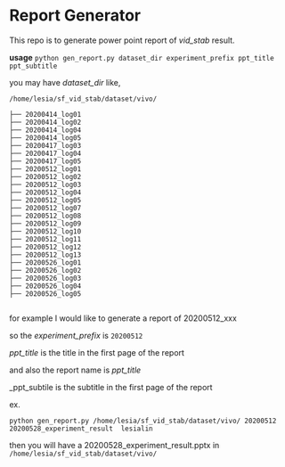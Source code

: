 # Report Generator

This repo is to generate power point report of _vid_stab_ result.

**usage**
`python gen_report.py dataset_dir experiment_prefix ppt_title ppt_subtitle`

you may have _dataset_dir_ like,

```
/home/lesia/sf_vid_stab/dataset/vivo/

├── 20200414_log01
├── 20200414_log02
├── 20200414_log04
├── 20200414_log05
├── 20200417_log03
├── 20200417_log04
├── 20200417_log05
├── 20200512_log01
├── 20200512_log02
├── 20200512_log03
├── 20200512_log04
├── 20200512_log05
├── 20200512_log07
├── 20200512_log08
├── 20200512_log09
├── 20200512_log10
├── 20200512_log11
├── 20200512_log12
├── 20200512_log13
├── 20200526_log01
├── 20200526_log02
├── 20200526_log03
├── 20200526_log04
├── 20200526_log05


```

for example I would like to generate a report of 20200512_xxx

so the _experiment_prefix_ is `20200512`

_ppt_title_ is the title  in the first page of the report

and also the report name is _ppt_title_

_ppt_subtile is the subtitle in the first page of the report

ex. 

`python gen_report.py /home/lesia/sf_vid_stab/dataset/vivo/ 20200512 20200528_experiment_result  lesialin`

then you will have a 20200528_experiment_result.pptx in `/home/lesia/sf_vid_stab/dataset/vivo/`
